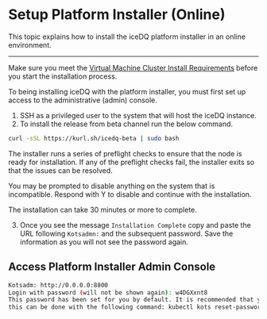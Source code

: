 # Setup Platform Installer (Online)

This topic explains how to install the iceDQ platform installer in an online environment.

---

Make sure you meet the [Virtual Machine Cluster Install Requirements](embedded-cluster-requirements) before you start the installation process.

To being installing iceDQ with the platform installer, you must first set up access to the administrative (admin) console. 

1. SSH as a privileged user to the system that will host the iceDQ instance. 
2. To install the release from beta channel run the below command.  

```bash
curl -sSL https://kurl.sh/icedq-beta | sudo bash
```

The installer runs a series of preflight checks to ensure that the node is ready for installation. If any of the preflight checks fail, the installer exits so that the issues can be resolved.

You may be prompted to disable anything on the system that is incompatible. Respond with Y to disable and continue with the installation.

The installation can take 30 minutes or more to complete.

3. Once you see the message `Installation Complete` copy and paste the URL following `Kotsadmn:` and the subsequent password. Save the information as you will not see the password again. 

## Access Platform Installer Admin Console
```bash
Kotsadm: http://0.0.0.0:8800
Login with password (will not be shown again): w4DGXxnt8
This password has been set for you by default. It is recommended that you change this password; 
this can be done with the following command: kubectl kots reset-password default
```
